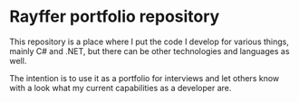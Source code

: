 # Rayffer portfolio repository

This repository is a place where I put the code I develop for various things, mainly C# and .NET, but there can be other technologies and languages as well.

The intention is to use it as a portfolio for interviews and let others know with a look what my current capabilities as a developer are.
